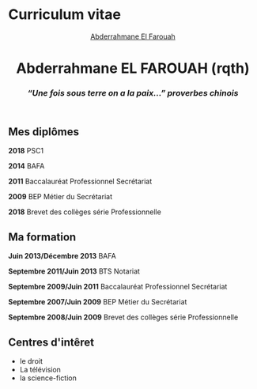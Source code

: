             
# Curriculum vitae
<!DOCTYPE html>
<html>
<height: 100%>
<head>
    <meta charset="utf-8" />
    <link rel="stylesheet" href="cv.css" />  
    <meta name=viewport content="width=device-width"/>
</head>
<BODY>
                <div class="lisere"></div>
      <header>
        <div class="banniere"></div>
        <div class="badge-base LI-profile-badge" data-locale="fr_FR" data-size="medium" data-theme="light" data-type="VERTICAL" data-vanity="abderrahmaneelf" data-version="v1"><a class="badge-base__link LI-simple-link" href="https://fr.linkedin.com/in/abderrahmaneelf?trk=profile-badge">Abderrahmane El Farouah</a></div>
    <h1>Abderrahmane EL FAROUAH (rqth)</h1>  
    <h3><i>“Une fois sous terre on a la paix...” proverbes chinois</i> </h3>
    </header>
<SECTION>
        </div>
    <div id="conteneur"></div>
        <div class="diplome">
    <h2>Mes diplômes</h2>
    <p>
        <p><strong>2018</strong>                           PSC1</p>
        <p><strong>2014</strong>                           BAFA</p>
        <p><strong>2011</strong>                           Baccalauréat Professionnel Secrétariat</p>
        <p><strong>2009</strong>                           BEP Métier du Secrétariat</P>
        <p><strong>2018</strong>                           Brevet des collèges série Professionnelle</p>
        </p>
        </div>
            <div class="formation">
        <h2>Ma formation</h2>
        <p>
            <P><strong>Juin 2013/Décembre 2013</strong>        BAFA</P>
            <P><strong>Septembre 2011/Juin 2013</strong>       BTS Notariat</P>
            <P><strong>Septembre 2009/Juin 2011</strong>       Baccalauréat Professionnel Secrétariat</P>
            <P><strong>Septembre 2007/Juin 2009</strong>       BEP Métier du Secrétariat</P>
            <P><strong>Septembre 2008/Juin 2009</strong>       Brevet des collèges série Professionnelle</P>
        </p>
            </div>
            <div class="competences">
        <h2>Centres d'intêret</h2>
        <p>
            <UL>
                <li>le droit</li>
                <li>La télévision</li>
                <li>la science-fiction</li>
            </UL>
        </p>
                </div>
    </SECTION>
    </BODY>
        </html>
